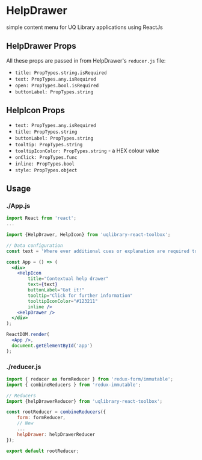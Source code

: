 # HelpDrawer

simple content menu for UQ Library applications using ReactJs

## HelpDrawer Props

All these props are passed in from HelpDrawer's `reducer.js` file:

- `title: PropTypes.string.isRequired`
- `text: PropTypes.any.isRequired`
- `open: PropTypes.bool.isRequired`
- `buttonLabel: PropTypes.string`

## HelpIcon Props

- `text: PropTypes.any.isRequired`
- `title: PropTypes.string`
- `buttonLabel: PropTypes.string`
- `tooltip: PropTypes.string`
- `tooltipIconColor: PropTypes.string` - a HEX colour value
- `onClick: PropTypes.func`
- `inline: PropTypes.bool`
- `style: PropTypes.object`

## Usage

### ./App.js

```jsx
import React from 'react';
...

import {HelpDrawer, HelpIcon} from 'uqlibrary-react-toolbox';

// Data configuration
const text = 'Where ever additional cues or explanation are required to clarify a process or procedure. Can be used as a card cue (inline inside of <CardHeader> to offer the icon in the top right of the card, or inline in text or form elements. Additionally, by adding 2 parameters (helpTitle and helpText) to a <Field> element, an integrated help icon can be produced. More info on this implementation in forms.'

const App = () => (
  <div>
    <HelpIcon
        title="Contextual help drawer"
        text={text}
        buttonLabel="Got it!"
        tooltip="Click for further information"
        tooltipIconColor="#123211"
        inline />
    <HelpDrawer />
  </div>
);

ReactDOM.render(
  <App />,
  document.getElementById('app')
);
```

### ./reducer.js

```jsx
import { reducer as formReducer } from 'redux-form/immutable';
import { combineReducers } from 'redux-immutable';

// Reducers
import {helpDrawerReducer} from 'uqlibrary-react-toolbox';

const rootReducer = combineReducers({
    form: formReducer,
    // New
    ...
    helpDrawer: helpDrawerReducer
});

export default rootReducer;

```
